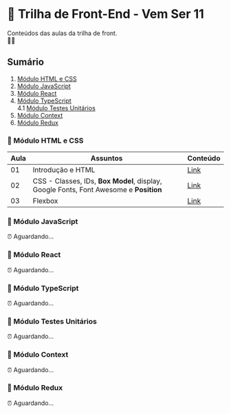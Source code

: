 # 🚀 Trilha de Front-End - Vem Ser 11

Conteúdos das aulas da trilha de front.  
💙💜

## Sumário

1. [Módulo HTML e CSS](https://github.com/vemser/front-11-edicao#-m%C3%B3dulo-html-e-css)
2. [Módulo JavaScript](https://github.com/vemser/front-11-edicao#-m%C3%B3dulo-javascript)
3. [Módulo React](https://github.com/vemser/front-11-edicao#-m%C3%B3dulo-react)
4. [Módulo TypeScript](https://github.com/vemser/front-11-edicao#-m%C3%B3dulo-typescript)  
   4.1 [Módulo Testes Unitários](https://github.com/vemser/front-11-edicao#-m%C3%B3dulo-testes-unit%C3%A1rios)
5. [Módulo Context](https://github.com/vemser/front-11-edicao#-m%C3%B3dulo-context)
6. [Módulo Redux](https://github.com/vemser/front-11-edicao#-m%C3%B3dulo-redux)

### 📂 Módulo HTML e CSS

| Aula | Assuntos                                                                              | Conteúdo                                                                        |
| ---- | ------------------------------------------------------------------------------------- | ------------------------------------------------------------------------------- |
| 01   | Introdução e HTML                                                                     | [Link](https://github.com/vemser/front-11-edicao/tree/main/1-html-e-css/aula01) |
| 02   | CSS - Classes, IDs, **Box Model**, display, Google Fonts, Font Awesome e **Position** | [Link](https://github.com/vemser/front-11-edicao/tree/main/1-html-e-css/aula02) |
| 03   | Flexbox                                                                               | [Link](https://github.com/vemser/front-11-edicao/tree/main/1-html-e-css/aula03) |

### 📂 Módulo JavaScript

⏰ Aguardando...

### 📂 Módulo React

⏰ Aguardando...

### 📂 Módulo TypeScript

⏰ Aguardando...

### 📂 Módulo Testes Unitários

⏰ Aguardando...

### 📂 Módulo Context

⏰ Aguardando...

### 📂 Módulo Redux

⏰ Aguardando...
